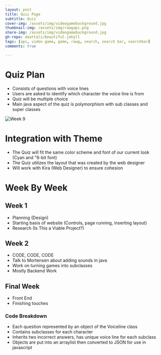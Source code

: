 ```yaml
---
layout: post
title: Quiz Page
subtitle: Quiz
cover-img: /assets/img/videogamebackground.jpg
thumbnail-img: /assets/img/rawgapi.png
share-img: /assets/img/videogamebackground.jpg
gh-repo: daattali/beautiful-jekyll
tags: [api, video game, game, rawg, search, search bar, searchbar]
comments: true

---
```

# Quiz Plan
* Consists of questions with voice lines
* Users are asked to identify which character the voice line is from
* Quiz will be multiple choice
* Main java aspect of the quiz is polymorphism with sub classes and super classes

![Week 9](https://user-images.githubusercontent.com/72881876/153632424-22a6b4f2-6345-4a80-9ce7-22c2fd17a2ba.png)

# Integration with Theme
* The Quiz will fit the same color scheme and font of our current look (Cyan and "8-bit font)
* The Quiz utilizes the layout that was created by the web designer
* Will work with Kira (Web Designer) to ensure cohesion

# Week By Week

## Week 1
* Planning (Design)
* Starting basis of website (Controls, page running, inserting layout)
* Research (Is This a Viable Project?)

## Week 2
* CODE, CODE, CODE
* Talk to Mortensen about adding sounds in java
* Work on turning games into subclasses
* Mostly Backend Work

## Final Week
* Front End
* Finishing touches

### Code Breakdown
- Each question represented by an object of the Voiceline class
- Contains subclasses for each character
- Inherits two incorrect answers, has unique voice line for each subclass
- Objects are put into an arraylist then converted to JSON for use in javascript